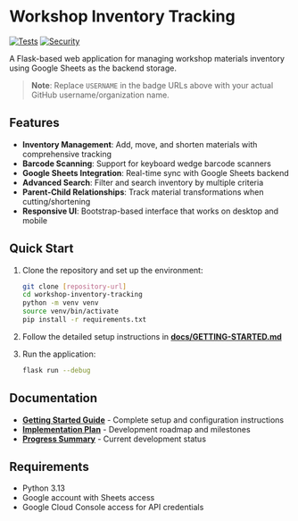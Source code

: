 # Workshop Inventory Tracking

[![Tests](https://github.com/USERNAME/workshop-inventory-tracking/actions/workflows/test.yml/badge.svg)](https://github.com/USERNAME/workshop-inventory-tracking/actions/workflows/test.yml)
[![Security](https://github.com/USERNAME/workshop-inventory-tracking/actions/workflows/security.yml/badge.svg)](https://github.com/USERNAME/workshop-inventory-tracking/actions/workflows/security.yml)

A Flask-based web application for managing workshop materials inventory using Google Sheets as the backend storage.

> **Note**: Replace `USERNAME` in the badge URLs above with your actual GitHub username/organization name.

## Features

- **Inventory Management**: Add, move, and shorten materials with comprehensive tracking
- **Barcode Scanning**: Support for keyboard wedge barcode scanners
- **Google Sheets Integration**: Real-time sync with Google Sheets backend
- **Advanced Search**: Filter and search inventory by multiple criteria
- **Parent-Child Relationships**: Track material transformations when cutting/shortening
- **Responsive UI**: Bootstrap-based interface that works on desktop and mobile

## Quick Start

1. Clone the repository and set up the environment:
   ```bash
   git clone [repository-url]
   cd workshop-inventory-tracking
   python -m venv venv
   source venv/bin/activate
   pip install -r requirements.txt
   ```

2. Follow the detailed setup instructions in **[docs/GETTING-STARTED.md](docs/GETTING-STARTED.md)**

3. Run the application:
   ```bash
   flask run --debug
   ```

## Documentation

- **[Getting Started Guide](docs/GETTING-STARTED.md)** - Complete setup and configuration instructions
- **[Implementation Plan](docs/implementation-plan.md)** - Development roadmap and milestones
- **[Progress Summary](docs/PROGRESS.md)** - Current development status

## Requirements

- Python 3.13
- Google account with Sheets access
- Google Cloud Console access for API credentials
